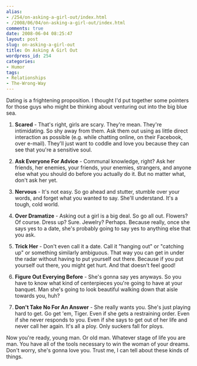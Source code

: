 ```yaml
---
alias:
- /254/on-asking-a-girl-out/index.html
- /2008/06/04/on-asking-a-girl-out/index.html
comments: true
date: 2008-06-04 08:25:47
layout: post
slug: on-asking-a-girl-out
title: On Asking A Girl Out
wordpress_id: 254
categories:
- Humor
tags:
- Relationships
- The-Wrong-Way
---
```


Dating is a frightening proposition.  I thought I'd put together some pointers for those guys who might be thinking about venturing out into the big blue sea.





  1. **Scared** - That's right, girls are scary.  They're mean.  They're intimidating.  So shy away from them.  Ask them out using as little direct interaction as possible (e.g. while chatting online, on their Facebook, over e-mail).  They'll just want to coddle and love you because they can see that you're a sensitive soul.


  2. **Ask Everyone For Advice** - Communal knowledge, right?  Ask her friends, her enemies, your friends, your enemies, strangers, and anyone else what you should do before you actually do it.  But no matter what, don't ask her yet.


  3. **Nervous** - It's not easy.  So go ahead and stutter, stumble over your words, and forget what you wanted to say.  She'll understand.  It's a tough, cold world.


  4. **Over Dramatize** - Asking out a girl is a big deal.  So go all out.  Flowers?  Of course.  Dress up?  Sure.  Jewelry?  Perhaps.  Because really, once she says yes to a date, she's probably going to say yes to anything else that you ask.


  5. **Trick Her** - Don't even call it a date.  Call it "hanging out" or "catching up" or something similarly ambiguous.  That way you can get in under the radar without having to put yourself out there.  Because if you put yourself out there, you might get hurt.  And that doesn't feel good!


  6. **Figure Out Everying Before** - She's gonna say yes anyways.  So you have to know what kind of centerpieces you're going to have at your banquet.  Man she's going to look beautiful walking down that aisle towards you, huh?


  7. **Don't Take No For An Answer** - She really wants you.  She's just playing hard to get.  Go get 'em, Tiger.  Even if she gets a restraining order.  Even if she never responds to you.  Even if she says to get out of her life and never call her again.  It's all a ploy.  Only suckers fall for ploys.



Now you're ready, young man.  Or old man.  Whatever stage of life you are man.  You have all of the tools necessary to win the woman of your dreams.  Don't worry, she's gonna love you.  Trust me, I can tell about these kinds of things.
